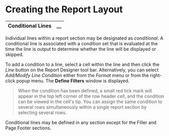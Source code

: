 # Creating the Report Layout 

**Conditional Lines** |  **__**  
---|---  
  
Individual lines within a report section may be designated as _conditional_. A conditional line is associated with a condition set that is evaluated at the time the line is output to determine whether the line will be displayed or skipped.

To add a condition to a line, select a cell within the line and then click the _Line_ button on the Report Designer tool bar. Alternatively, you can select _Add/Modify Line Condition_ either from the _Format_ menu or from the right-click popup menu. The **Define Filters** window is displayed.

> When the condition has been defined, a small red tick mark will appear in the top left corner of the row header cell, and the condition can be viewed in the cell's tip. You can assign the same condition to several rows simultaneously within a single report section by selecting several rows.

Conditional lines may be defined in any section except for the Filler and Page Footer sections.
